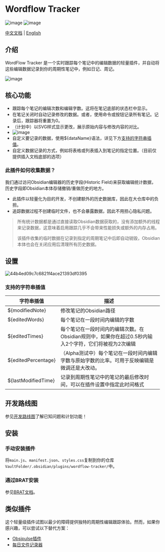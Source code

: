# Wordflow Tracker
![image](https://img.shields.io/github/v/release/LeCheenaX/WordFlow-Tracker?label=Version&link=https%3A%2F%2Fgithub.com%2FLeCheenaX%2FWordFlow-Tracker%2Freleases%2Flatest) ![image](https://img.shields.io/github/downloads/LeCheenaX/WordFlow-Tracker/total?logo=Obsidian&label=Downloads&labelColor=%237C3AED&color=%235b5b5b&link=https%3A%2F%2Fgithub.com%2FLeCheenaX%2FWordFlow-Tracker%2Freleases%2Flatest)

[中文文档](https://github.com/LeCheenaX/WordFlow-Tracker/blob/main/README_ZH_CN.md) | [English](https://github.com/LeCheenaX/WordFlow-Tracker/blob/main/README.md)

## 介绍
WordFlow Tracker 是一个实时跟踪每个笔记中的编辑数据的轻量插件，并自动将这些编辑数据记录到你的周期性笔记中，例如日记、周记。

![image](https://github.com/user-attachments/assets/bb8e3ba5-7e10-4576-b8b3-0d839a7ffa2f)

## 核心功能
- 跟踪每个笔记的编辑次数和编辑字数。这将在笔记底部的状态栏中显示。
- 在笔记关闭时自动记录修改的数据。或者，使用命令或按钮记录所有笔记。记录后，跟踪器将重置为0。
- （计划中）以SVG样式显示更改，展示原始内容与修改内容的对比。
- ![image](https://github.com/user-attachments/assets/b4bc50e8-89d2-4d9f-bf99-2cfcd14e1569)
- 自定义要记录的数据，使用${dataName}语法，详见下方[支持的字符串插值](https://github.com/LeCheenaX/WordFlow-Tracker/blob/main/README_ZH_CN.md#%E6%94%AF%E6%8C%81%E7%9A%84%E5%AD%97%E7%AC%A6%E4%B8%B2%E6%8F%92%E5%80%BC)。
- 自定义数据记录的方式，例如将表格或列表插入到笔记的指定位置。（目前仅提供插入文档底部的选项）

### 此插件如何收集数据？

我们通过访问Obsidian编辑器的历史字段(Historic Field)来获取编辑统计数据，历史字段即Obsidian本体存储撤销/重做历史的地方。
- 此插件以轻量化为目的开发，不创建额外的历史数据库，因此在大仓库中的负担。
- 追踪数据过程不创建临时文件，也不会暴露数据，因此不用担心隐私问题。
> 所有统计数据都是通过直接读取Obsidian数据获取的，没有添加额外的线程来记录数据，这意味着启用跟踪几乎不会带来性能损失或额外的内存占用。
> 
> 该插件收集的临时数据在记录到指定的周期笔记中后即自动销毁，Obsidian本体也会在关闭应用后清理所有历史数据。

## 设置
![44b4ed09c7c6821f4ace21393df0395](https://github.com/user-attachments/assets/36fdf7f9-173d-46f5-bb92-b7ce5b634b03)

### 支持的字符串插值
| 字符串插值  | 描述 |
| ------------------- | ------------------- |
| ${modifiedNote}    | 修改笔记的Obsidian路径 |
| ${editedWords} | 每个笔记在一段时间内编辑的字数 |
| ${editedTimes} | 每个笔记在一段时间内的编辑次数。在Obsidian规则中，如果你在超过0.5秒内输入2个字符，它们将被视为2次编辑 |
| ${editedPercentage} | （Alpha测试中）每个笔记在一段时间内编辑字数与原始字数的比率。可用于反映编辑是微调还是大改动。 |
| ${lastModifiedTime} | 记录到周期性笔记中的笔记的最后修改时间，可以在插件设置中指定此时间格式 |

## 开发路线图
参见[开发路线图](https://github.com/LeCheenaX/WordFlow-Tracker/wiki/Development-RoadMap)了解已知问题和计划功能！

## 安装
### 手动安装插件

将`main.js`、`manifest.json`、`styles.css`复制到你的仓库`VaultFolder/.obsidian/plugins/wordflow-tracker/`中。

### 通过BRAT安装
参见[BRAT文档](https://github.com/TfTHacker/obsidian42-brat)。

## 类似插件
这个轻量级插件试图以最少的障碍提供独特的周期性编辑跟踪体验。然而，如果你感兴趣，可以尝试以下替代方案：
- [Obsipulse插件](https://github.com/jsifalda/obsipulse-plugin)
- [每日文件记录器](https://github.com/ashlovepink/daily-file-logger)
